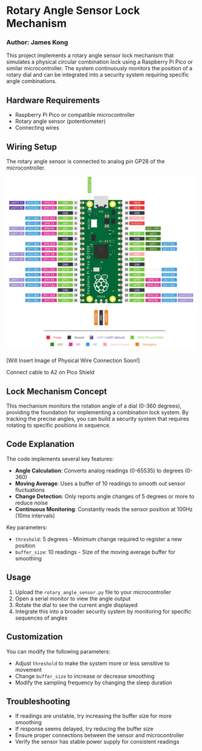 # Rotary Angle Sensor Lock Mechanism
### Author: James Kong

This project implements a rotary angle sensor lock mechanism that simulates a physical circular combination lock using a Raspberry Pi Pico or similar microcontroller. The system continuously monitors the position of a rotary dial and can be integrated into a security system requiring specific angle combinations.

## Hardware Requirements

- Raspberry Pi Pico or compatible microcontroller
- Rotary angle sensor (potentiometer)
- Connecting wires

## Wiring Setup

The rotary angle sensor is connected to analog pin GP28 of the microcontroller.

![Pin Reference](../../web_UI/static/images/Pin_Reference.png)

[Will Insert Image of Physical Wire Connection Soon!]

Connect cable to A2 on Pico Shield

## Lock Mechanism Concept

This mechanism monitors the rotation angle of a dial (0-360 degrees), providing the foundation for implementing a combination lock system. By tracking the precise angles, you can build a security system that requires rotating to specific positions in sequence.

## Code Explanation

The code implements several key features:

- **Angle Calculation**: Converts analog readings (0-65535) to degrees (0-360)
- **Moving Average**: Uses a buffer of 10 readings to smooth out sensor fluctuations
- **Change Detection**: Only reports angle changes of 5 degrees or more to reduce noise
- **Continuous Monitoring**: Constantly reads the sensor position at 100Hz (10ms intervals)

Key parameters:
- `threshold`: 5 degrees - Minimum change required to register a new position
- `buffer_size`: 10 readings - Size of the moving average buffer for smoothing

## Usage

1. Upload the `rotary_angle_sensor.py` file to your microcontroller
2. Open a serial monitor to view the angle output
3. Rotate the dial to see the current angle displayed
4. Integrate this into a broader security system by monitoring for specific sequences of angles

## Customization

You can modify the following parameters:
- Adjust `threshold` to make the system more or less sensitive to movement
- Change `buffer_size` to increase or decrease smoothing
- Modify the sampling frequency by changing the sleep duration

## Troubleshooting

- If readings are unstable, try increasing the buffer size for more smoothing
- If response seems delayed, try reducing the buffer size
- Ensure proper connections between the sensor and microcontroller
- Verify the sensor has stable power supply for consistent readings